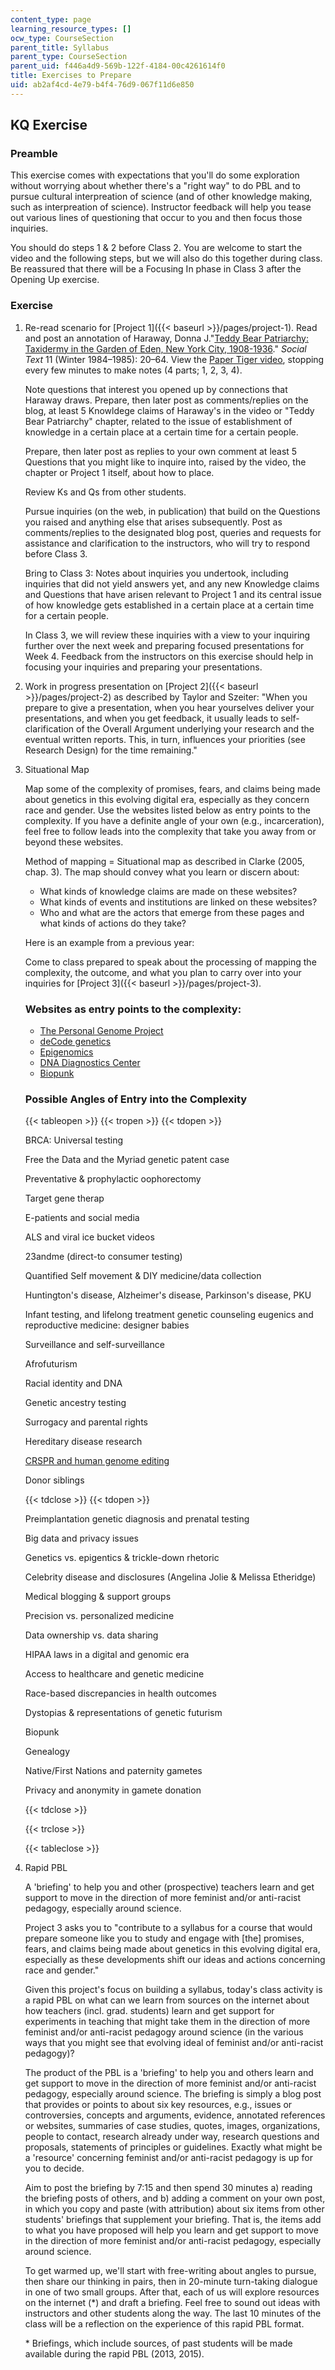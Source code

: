 ```yaml
---
content_type: page
learning_resource_types: []
ocw_type: CourseSection
parent_title: Syllabus
parent_type: CourseSection
parent_uid: f446a4d9-569b-122f-4184-00c4261614f0
title: Exercises to Prepare
uid: ab2af4cd-4e79-b4f4-76d9-067f11d6e850
---
```


KQ Exercise
-----------

### Preamble

This exercise comes with expectations that you'll do some exploration without worrying about whether there's a "right way" to do PBL and to pursue cultural interpreation of science (and of other knowledge making, such as interpreation of science). Instructor feedback will help you tease out various lines of questioning that occur to you and then focus those inquiries. 

You should do steps 1 & 2 before Class 2. You are welcome to start the video and the following steps, but we will also do this together during class. Be reassured that there will be a Focusing In phase in Class 3 after the Opening Up exercise.

### Exercise

1.  Re-read scenario for [Project 1]({{< baseurl >}}/pages/project-1). Read and post an annotation of Haraway, Donna J."[Teddy Bear Patriarchy: Taxidermy in the Garden of Eden, New York City, 1908-1936](https://www.jstor.org/stable/466593?seq=1#page_scan_tab_contents)." _Social Text_ 11 (Winter 1984–1985): 20–64. View the [Paper Tiger video](https://www.cctv.org/watch-tv/programs/donna-haraway-reads-national-geographic-primates-ted-koppels-long-march-viewed-dan), stopping every few minutes to make notes (4 parts; 1, 2, 3, 4).
    
    Note questions that interest you opened up by connections that Haraway draws. Prepare, then later post as comments/replies on the blog, at least 5 Knowldege claims of Haraway's in the video or "Teddy Bear Patriarchy" chapter, related to the issue of establishment of knowledge in a certain place at a certain time for a certain people.
    
    Prepare, then later post as replies to your own comment at least 5 Questions that you might like to inquire into, raised by the video, the chapter or Project 1 itself, about how to place.
    
    Review Ks and Qs from other students.
    
    Pursue inquiries (on the web, in publication) that build on the Questions you raised and anything else that arises subsequently. Post as comments/replies to the designated blog post, queries and requests for assistance and clarification to the instructors, who will try to respond before Class 3.
    
    Bring to Class 3: Notes about inquiries you undertook, including inquiries that did not yield answers yet, and any new Knowledge claims and Questions that have arisen relevant to Project 1 and its central issue of how knowledge gets established in a certain place at a certain time for a certain people.
    
    In Class 3, we will review these inquiries with a view to your inquiring further over the next week and preparing focused presentations for Week 4. Feedback from the instructors on this exercise should help in focusing your inquiries and preparing your presentations.
    
2.  Work in progress presentation on [Project 2]({{< baseurl >}}/pages/project-2) as described by Taylor and Szeiter: "When you prepare to give a presentation, when you hear yourselves deliver your presentations, and when you get feedback, it usually leads to self-clarification of the Overall Argument underlying your research and the eventual written reports. This, in turn, influences your priorities (see Research Design) for the time remaining."
    
3.  Situational Map
    
    Map some of the complexity of promises, fears, and claims being made about genetics in this evolving digital era, especially as they concern race and gender. Use the websites listed below as entry points to the complexity. If you have a definite angle of your own (e.g., incarceration), feel free to follow leads into the complexity that take you away from or beyond these websites.
    
    Method of mapping = Situational map as described in Clarke (2005, chap. 3). The map should convey what you learn or discern about:
    
    *   What kinds of knowledge claims are made on these websites?
    *   What kinds of events and institutions are linked on these websites?
    *   Who and what are the actors that emerge from these pages and what kinds of actions do they take?
    
    Here is an example from a previous year:
    
    Come to class prepared to speak about the processing of mapping the complexity, the outcome, and what you plan to carry over into your inquiries for [Project 3]({{< baseurl >}}/pages/project-3).
    
    ### Websites as entry points to the complexity:
    
    *   [The Personal Genome Project](http://www.personalgenomes.org/us)
    *   [deCode genetics](https://www.decode.com/)
    *   [Epigenomics](https://commonfund.nih.gov/epigenomics/)
    *   [DNA Diagnostics Center](https://dnacenter.com/)
    *   [Biopunk](https://en.wikipedia.org/wiki/Biopunk)
    
    ### Possible Angles of Entry into the Complexity
    
    {{< tableopen >}}
    {{< tropen >}}
    {{< tdopen >}}
    
    
    BRCA: Universal testing
    
    Free the Data and the Myriad genetic patent case
    
    Preventative & prophylactic oophorectomy
    
    Target gene therap
    
    E-patients and social media
    
    ALS and viral ice bucket videos
    
    23andme (direct-to consumer testing)
    
    Quantified Self movement & DIY medicine/data collection
    
    Huntington's disease, Alzheimer's disease, Parkinson's disease, PKU
    
    Infant testing, and lifelong treatment genetic counseling eugenics and reproductive medicine: designer babies
    
    Surveillance and self-surveillance
    
    Afrofuturism
    
    Racial identity and DNA
    
    Genetic ancestry testing
    
    Surrogacy and parental rights
    
    Hereditary disease research
    
    [CRSPR and human genome editing](https://www.nap.edu/read/24623/chapter/1)
    
    Donor siblings 
    
    
    {{< tdclose >}}
    {{< tdopen >}}
    
    
    Preimplantation genetic diagnosis and prenatal testing
    
    Big data and privacy issues
    
    Genetics vs. epigentics & trickle-down rhetoric
    
    Celebrity disease and disclosures (Angelina Jolie & Melissa Etheridge)
    
    Medical blogging & support groups
    
    Precision vs. personalized medicine
    
    Data ownership vs. data sharing
    
    HIPAA laws in a digital and genomic era
    
    Access to healthcare and genetic medicine
    
    Race-based discrepancies in health outcomes
    
    Dystopias & representations of genetic futurism
    
    Biopunk
    
    Genealogy
    
    Native/First Nations and paternity gametes
    
    Privacy and anonymity in gamete donation
    
    
    {{< tdclose >}}
    
    {{< trclose >}}
    
    {{< tableclose >}}
    
4.  Rapid PBL
    
    A 'briefing' to help you and other (prospective) teachers learn and get support to move in the direction of more feminist and/or anti-racist pedagogy, especially around science.
    
    Project 3 asks you to "contribute to a syllabus for a course that would prepare someone like you to study and engage with \[the\] promises, fears, and claims being made about genetics in this evolving digital era, especially as these developments shift our ideas and actions concerning race and gender."
    
    Given this project's focus on building a syllabus, today's class activity is a rapid PBL on what can we learn from sources on the internet about how teachers (incl. grad. students) learn and get support for experiments in teaching that might take them in the direction of more feminist and/or anti-racist pedagogy around science (in the various ways that you might see that evolving ideal of feminist and/or anti-racist pedagogy)?
    
    The product of the PBL is a 'briefing' to help you and others learn and get support to move in the direction of more feminist and/or anti-racist pedagogy, especially around science. The briefing is simply a blog post that provides or points to about six key resources, e.g., issues or controversies, concepts and arguments, evidence, annotated references or websites, summaries of case studies, quotes, images, organizations, people to contact, research already under way, research questions and proposals, statements of principles or guidelines. Exactly what might be a 'resource' concerning feminist and/or anti-racist pedagogy is up for you to decide.
    
    Aim to post the briefing by 7:15 and then spend 30 minutes a) reading the briefing posts of others, and b) adding a comment on your own post, in which you copy and paste (with attribution) about six items from other students' briefings that supplement your briefing. That is, the items add to what you have proposed will help you learn and get support to move in the direction of more feminist and/or anti-racist pedagogy, especially around science.
    
    To get warmed up, we'll start with free-writing about angles to pursue, then share our thinking in pairs, then in 20-minute turn-taking dialogue in one of two small groups. After that, each of us will explore resources on the internet (\*) and draft a briefing. Feel free to sound out ideas with instructors and other students along the way. The last 10 minutes of the class will be a reflection on the experience of this rapid PBL format.
    
    \* Briefings, which include sources, of past students will be made available during the rapid PBL (2013, 2015).